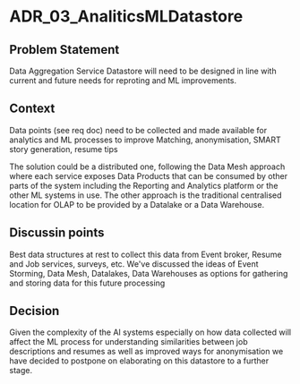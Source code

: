 # ADR_03_AnaliticsMLDatastore
## Problem Statement
Data Aggregation Service Datastore will need to be designed in line with current and future needs for reproting and ML improvements.

## Context
Data points (see req doc) need to be collected and made available for analytics and ML processes to improve Matching, anonymisation, SMART story generation, resume tips

The solution could be a distributed one, following the Data Mesh approach where each service exposes Data Products that can be consumed by other parts of the system including the Reporting and Analytics platform or the other ML systems in use. The other approach is the traditional centralised location for OLAP to be provided by a Datalake or a Data Warehouse.

## Discussin points
Best data structures at rest to collect this data from Event broker, Resume and Job services, surveys, etc.
We've discussed the ideas of Event Storming, Data Mesh, Datalakes, Data Warehouses as options for gathering and storing data for this future processing

## Decision
Given the complexity of the AI systems especially on how data collected will affect the ML process for understanding similarities between job descriptions and resumes as well as improved ways for anonymisation we have decided to postpone on elaborating on this datastore to a further stage.